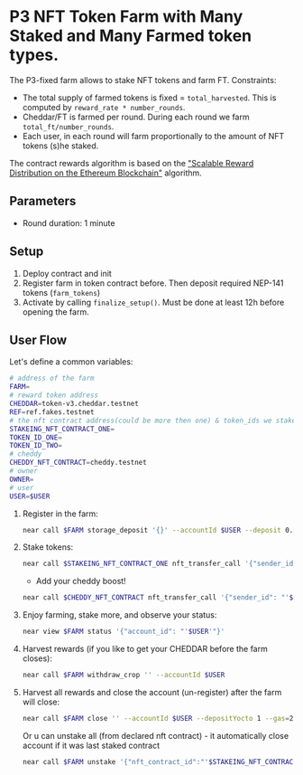 # P3 NFT Token Farm with Many Staked and Many Farmed token types.

The P3-fixed farm allows to stake NFT tokens and farm FT. Constraints:

- The total supply of farmed tokens is fixed = `total_harvested`. This is computed by `reward_rate * number_rounds`.
- Cheddar/FT is farmed per round. During each round we farm `total_ft/number_rounds`.
- Each user, in each round will farm proportionally to the amount of NFT tokens (s)he staked.

The contract rewards algorithm is based on the ["Scalable Reward Distribution on the Ethereum
Blockchain"](https://uploads-ssl.webflow.com/5ad71ffeb79acc67c8bcdaba/5ad8d1193a40977462982470_scalable-reward-distribution-paper.pdf) algorithm.

## Parameters

- Round duration: 1 minute

## Setup

1. Deploy contract and init
2. Register farm in token contract before. Then deposit required NEP-141 tokens (`farm_tokens`)
3. Activate by calling `finalize_setup()`. Must be done at least 12h before opening the farm.

## User Flow

Let's define a common variables:

```sh
# address of the farm
FARM=
# reward token address
CHEDDAR=token-v3.cheddar.testnet
REF=ref.fakes.testnet
# the nft contract address(could be more then one) & token_ids we stake
STAKEING_NFT_CONTRACT_ONE=
TOKEN_ID_ONE=
TOKEN_ID_TWO=
# cheddy
CHEDDY_NFT_CONTRACT=cheddy.testnet
# owner
OWNER=
# user
USER=$USER
```

1. Register in the farm:

   ```bash
   near call $FARM storage_deposit '{}' --accountId $USER --deposit 0.06
   ```

2. Stake tokens:

   ```bash
   near call $STAKEING_NFT_CONTRACT_ONE nft_transfer_call '{"sender_id": "'$USER'", "previous_owner_id":"'$USER'", "token_id":"'$TOKEN_ID_ONE'", "msg": "to farm"}' --accountId $USER --depositYocto 1 --gas=200000000000000
   ```
   - Add your cheddy boost!
   ```bash
   near call $CHEDDY_NFT_CONTRACT nft_transfer_call '{"sender_id": "'$USER'", "previous_owner_id":"'$USER'", "token_id":"1", "msg": "cheddy"}' --accountId $USER --depositYocto 1 --gas=200000000000000
   ```

3. Enjoy farming, stake more, and observe your status:

   ```bash
   near view $FARM status '{"account_id": "'$USER'"}'
   ```

4. Harvest rewards (if you like to get your CHEDDAR before the farm closes):

   ```bash
   near call $FARM withdraw_crop '' --accountId $USER
   ```

5. Harvest all rewards and close the account (un-register) after the farm will close:
   ```bash
   near call $FARM close '' --accountId $USER --depositYocto 1 --gas=200000000000000
   ```
   Or u can unstake all (from declared nft contract) - it automatically close account if it was last staked contract
   ```bash
   near call $FARM unstake '{"nft_contract_id":"'$STAKEING_NFT_CONTRACT_ONE'"}' --accountId $USER --depositYocto 1 --gas=200000000000000
   ```
